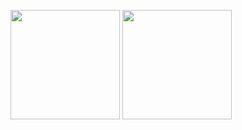 <p aligh="left">
  <img height="175px" src="https://github-readme-stats-coral-phi-94.vercel.app/api?username=mellisadmyn&custom_title=Github%20Stats&show_icons=true&rank_icon=percentile&theme=midnight-purple" />
  <img height="175px" src="https://github-readme-stats-coral-phi-94.vercel.app/api/top-langs/?username=mellisadmyn&layout=compact&theme=midnight-purple" />
</p>
